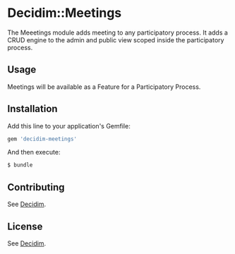 # Decidim::Meetings
The Meeetings module adds meeting to any participatory process. It adds a CRUD engine to the admin and public view scoped inside the participatory process.

## Usage
Meetings will be available as a Feature for a Participatory Process.

## Installation
Add this line to your application's Gemfile:

```ruby
gem 'decidim-meetings'
```

And then execute:
```bash
$ bundle
```

## Contributing
See [Decidim](https://github.com/decidim/decidim).

## License
See [Decidim](https://github.com/decidim/decidim).
